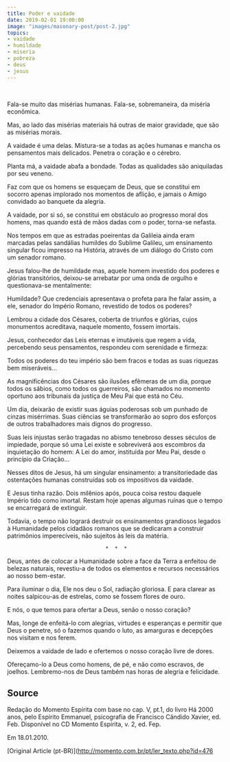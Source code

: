 ```yaml
---
title: Poder e vaidade
date: 2019-02-01 19:00:00
image: "images/masonary-post/post-2.jpg"
topics: 
- vaidade
- humildade
- miseria
- pobreza
- deus
- jesus
---
```

 

Fala-se muito das misérias humanas. Fala-se, sobremaneira, da miséria
econômica.

Mas, ao lado das misérias materiais há outras de maior gravidade, que são as
misérias morais.

A vaidade é uma delas. Mistura-se a todas as ações humanas e mancha os
pensamentos mais delicados. Penetra o coração e o cérebro.

Planta má, a vaidade abafa a bondade. Todas as qualidades são aniquiladas por
seu veneno.

Faz com que os homens se esqueçam de Deus, que se constitui em socorro apenas
implorado nos momentos de aflição, e jamais o Amigo convidado ao banquete da
alegria.

A vaidade, por si só, se constitui em obstáculo ao progresso moral dos homens,
mas quando está de mãos dadas com o poder, torna-se nefasta.

Nos tempos em que as estradas poeirentas da Galileia ainda eram marcadas pelas
sandálias humildes do Sublime Galileu, um ensinamento singular ficou impresso
na História, através de um diálogo do Cristo com um senador romano.

Jesus falou-lhe de humildade mas, aquele homem investido dos poderes e glórias
transitórios, deixou-se arrebatar por uma onda de orgulho e questionava-se
mentalmente:

Humildade? Que credenciais apresentava o profeta para lhe falar assim, a ele,
senador do Império Romano, revestido de todos os poderes?

Lembrou a cidade dos Césares, coberta de triunfos e glórias, cujos monumentos
acreditava, naquele momento, fossem imortais.

Jesus, conhecedor das Leis eternas e imutáveis que regem a vida, percebendo
seus pensamentos, respondeu com serenidade e firmeza:

Todos os poderes do teu império são bem fracos e todas as suas riquezas bem
miseráveis...

As magnificências dos Césares são ilusões efêmeras de um dia, porque todos os
sábios, como todos os guerreiros, são chamados no momento oportuno aos
tribunais da justiça de Meu Pai que está no Céu.

Um dia, deixarão de existir suas águias poderosas sob um punhado de cinzas
misérrimas. Suas ciências se transformarão ao sopro dos esforços de outros
trabalhadores mais dignos do progresso.

Suas leis injustas serão tragadas no abismo tenebroso desses séculos de
impiedade, porque só uma Lei existe e sobreviverá aos escombros da inquietação
do homem: A Lei do amor, instituída por Meu Pai, desde o princípio da
Criação...

Nesses ditos de Jesus, há um singular ensinamento: a transitoriedade das
ostentações humanas construídas sob os impositivos da vaidade.

E Jesus tinha razão. Dois milênios após, pouca coisa restou daquele Império
tido como imortal. Restam hoje apenas algumas ruínas que o tempo se encarregará
de extinguir.

Todavia, o tempo não logrará destruir os ensinamentos grandiosos legados à
Humanidade pelos cidadãos romanos que se dedicaram a construir patrimônios
imperecíveis, não sujeitos às leis da matéria.

                                    *  *  *

Deus, antes de colocar a Humanidade sobre a face da Terra a enfeitou de belezas
naturais, revestiu-a de todos os elementos e recursos necessários ao nosso
bem-estar.

Para iluminar o dia, Ele nos deu o Sol, radiação gloriosa. E para clarear as
noites salpicou-as de estrelas, como se fossem flores de ouro.

E nós, o que temos para ofertar a Deus, senão o nosso coração?

Mas, longe de enfeitá-lo com alegrias, virtudes e esperanças e permitir que
Deus o penetre, só o fazemos quando o luto, as amarguras e decepções nos
visitam e nos ferem.

Deixemos a vaidade de lado e ofertemos o nosso coração livre de dores.

Ofereçamo-lo a Deus como homens, de pé, e não como escravos, de joelhos.
Lembremo-nos de Deus também nas horas de alegria e felicidade.

## Source
Redação do Momento Espírita com base no cap. V, pt.1, do livro Há 2000 anos,
pelo Espírito Emmanuel, psicografia de Francisco Cândido Xavier, ed. Feb.
Disponível no CD Momento Espírita, v. 2, ed. Fep.

Em 18.01.2010.


[Original Article (pt-BR)](http://momento.com.br/pt/ler_texto.php?id=476
